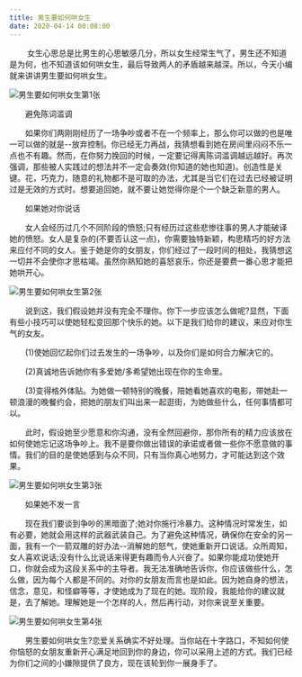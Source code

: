 ```yaml
---
title: 男生要如何哄女生
date: 2020-04-14 00:08:00
---
```




        女生心思总是比男生的心思敏感几分，所以女生经常生气了，男生还不知道是为何，也不知道该如何哄女生，最后导致两人的矛盾越来越深。所以，今天小编就来讲讲男生要如何哄女生。

![男生要如何哄女生第1张](/img/0159ce7db7cb1b9e8c439595a05c81d6.jpg)

　　避免陈词滥调

　　如果你们两刚刚经历了一场争吵或者不在一个频率上，那么你可以做的也是唯一可以做的就是--放弃控制。你已经无力再战，我猜想看到她在房间里闷闷不乐一点也不有趣。然而，在你努力挽回的时候，一定要记得离陈词滥调越远越好。再次强调，那些被人实践过的想法并不一定会奏效(你知道的她也知道)。创造性是关键。花，巧克力，随意的礼物都不是可取的办法，尤其是当它们在过去已经被证明过是无效的方式时。想要追回她，就不要让她觉得你是个一个缺乏新意的男人。

　　如果她对你说话

　　女人会经历过几个不同阶段的愤怒;只有经历过这些悲惨往事的男人才能破译她的愤怒。女人是复杂的(不要否认这一点)，你需要独特新颖，构思精巧的好方法来应付不同的女人。鉴于她是你的女朋友，你们经过了一段时间的相处，我猜想这一切并不会使你才思枯竭。虽然你熟知她的喜怒哀乐，你还是要费一番心思才能把她哄开心。

![男生要如何哄女生第2张](/img/039156f2bec64fe79f3373e2883a63dd.jpg)

　　说到这，我们假设她并没有完全不理你。你下一步应该怎么做呢?显然，下面有些小技巧可以使她轻松变回那个快乐的她。以下是我们给你的建议，来应对你生气的女友。

　　(1)使她回忆起你们过去发生的一场争吵，以及你们是如何合力解决它的。

　　(2)真诚地告诉她你有多爱她/多希望她出现在你的生命里。

　　(3)变得格外体贴。为她做一顿特别的晚餐，陪她看她喜欢的电影，带她赴一顿浪漫的晚餐约会，把她的朋友们叫出来一起逛街，为她做些什么，任何事情都可以。

　　此时，假设她至少愿意和你沟通，没有全然回避你，那你所有的精力应该放在如何使她忘记这场争吵上。我不是要你做出错误的承诺或者做一些你不愿意做的事情。我们的目的是使她感到与众不同，只有当你真心地努力，才可能达到这个效果。

![男生要如何哄女生第3张](/img/cdef92d0583635cef12eb5523096e7ee.jpg)

　　如果她不发一言

　　现在我们要谈到争吵的黑暗面了;她对你施行冷暴力。这种情况时常发生，如有必要，她就会用这样的武器武装自己。为了避免这种情况，确保你在安全的另一面，我有一个一箭双雕的好办法--消解她的怒气，使她重新开口说话。众所周知，女人喜欢说话;没有什么比说话来得更有趣而令人兴奋了。如果你能成功使她开口，你就会成为这段关系中的主导者。我无法准确地告诉你，你应该做些什么，怎么做，因为每个人都是不同的。对你的女朋友而言也是如此。因为她自身的想法，信念，意见，和怪癖等等，才使她成为了现在的她。现阶段，我能给你的建议就是，去了解她。理解她是一个怎样的人，然后再行动，对你来说至关重要。

![男生要如何哄女生第4张](/img/8fb6dd53d28002421c85a64f3aca1e31.jpg)

　　男生要如何哄女生?恋爱关系确实不好处理。当你站在十字路口，不知如何使你恼怒的女朋友重新开心满足地回到你的身边，你可以采用上述的方式。我们已经为你们之间的小嫌隙提供了良方，现在该轮到你一展身手了。